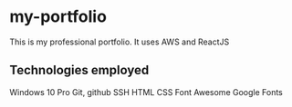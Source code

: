 # my-portfolio
This is my professional portfolio. It uses AWS and ReactJS

## Technologies employed
Windows 10 Pro
Git, github
SSH
HTML
CSS
Font Awesome
Google Fonts
